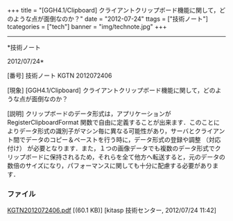 ﻿+++
title = "[GGH4.1/Clipboard] クライアントクリップボード機能に関して，どのような点が面倒なのか？"
date = "2012-07-24"
ttags = ["技術ノート"]
tcategories = ["tech"]
banner = "img/technote.jpg"
+++

-----------------------------------------------------------------------------------------------------------------------------

*技術ノート

2012/07/24*


[番号]
技術ノート KGTN 2012072406

[現象]
[GGH4.1/Clipboard]
クライアントクリップボード機能に関して，どのような点が面倒なのか？

[説明]
クリップボードのデータ形式は，アプリケーションが RegisterClipboardFormat
関数で自由に定義することが出来ます．このことによりデータ形式の識別子がマシン毎に異なる可能性があり，サーバとクライアント間でデータのコピー＆ペーストを行う時に，データ形式の登録や調整
（対応付け）
が必要となります．また，１つの画像データでも複数のデータ形式でクリップボードに保持されるため，それらを全て他方へ転送すると，元のデータの数倍のサイズになり，パフォーマンスに関しても十分に配慮する必要があります．


### ファイル

 
 


[KGTN2012072406.pdf](http://techreport.kitasp.net/attachments/download/958/KGTN2012072406.pdf)
 [(60.1 KB)] [kitasp 技術センター, 2012/07/24
11:42]


 


 

